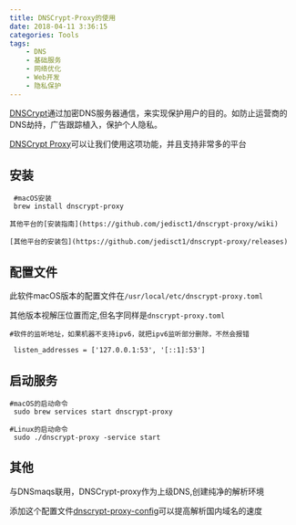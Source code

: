 ```yaml
---
title: DNSCrypt-Proxy的使用
date: 2018-04-11 3:36:15
categories: Tools
tags:
    - DNS
    - 基础服务
    - 网络优化
    - Web开发
    - 隐私保护
---
```


[DNSCrypt](https://zh.wikipedia.org/zh-hans/DNSCrypt)通过加密DNS服务器通信，来实现保护用户的目的。如防止运营商的DNS劫持，广告跟踪植入，保护个人隐私。

[DNSCrypt Proxy](https://github.com/jedisct1/dnscrypt-proxy)可以让我们使用这项功能，并且支持非常多的平台
<!--more-->
## 安装
```
 #macOS安装
 brew install dnscrypt-proxy

其他平台的[安装指南](https://github.com/jedisct1/dnscrypt-proxy/wiki)

[其他平台的安装包](https://github.com/jedisct1/dnscrypt-proxy/releases)
```
## 配置文件

此软件macOS版本的配置文件在``/usr/local/etc/dnscrypt-proxy.toml``

其他版本视解压位置而定,但名字同样是``dnscrypt-proxy.toml``
```
#软件的监听地址，如果机器不支持ipv6，就把ipv6监听部分删除，不然会报错

 listen_addresses = ['127.0.0.1:53', '[::1]:53']
```

## 启动服务
```
#macOS的启动命令
 sudo brew services start dnscrypt-proxy

#Linux的启动命令
 sudo ./dnscrypt-proxy -service start
```
## 其他
 与DNSmaqs联用，DNSCrypt-proxy作为上级DNS,创建纯净的解析环境

 添加这个配置文件[dnscrypt-proxy-config](https://github.com/CNMan/dnscrypt-proxy-config)可以提高解析国内域名的速度
